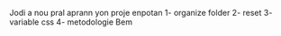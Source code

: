 Jodi a nou pral aprann yon proje enpotan
1- organize folder
2- reset
3- variable css
4- metodologie Bem